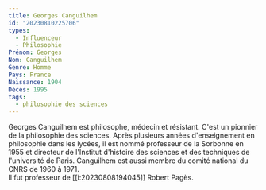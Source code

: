 ```yaml
---
title: Georges Canguilhem 
id: "20230810225706"
types:
  - Influenceur
  - Philosophie
Prénom: Georges
Nom: Canguilhem
Genre: Homme
Pays: France
Naissance: 1904
Décès: 1995
tags:
  - philosophie des sciences
---
```


Georges Canguilhem est philosophe, médecin et résistant. C'est un pionnier de la philosophie des sciences. Après plusieurs années d'enseignement en philosophie dans les lycées, il est nommé professeur de la Sorbonne en 1955 et directeur de l'Institut d'histoire des sciences et des techniques de l'université de Paris. Canguilhem est aussi membre du comité national du CNRS de 1960 à 1971.  
Il fut professeur de [[i:20230808194045]] Robert Pagès.
